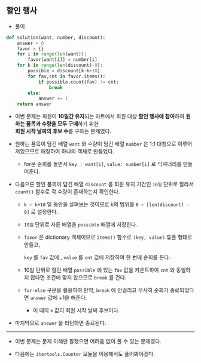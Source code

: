 ## 할인 행사  

- 풀이  

```python   
def solution(want, number, discount):
    answer = 0
    favor = {}
    for i in range(len(want)):
        favor[want[i]] = number[i]
    for k in range(len(discount)-9):
        possible = discount[k:k+10]
        for fav,cnt in favor.items():
            if possible.count(fav) != cnt:
                break
        else:
            answer += 1        
    return answer
```    

- 이번 문제는 회원이 **10일간 유지**되는 마트에서 회원 대상 **할인 행사에 참여**하여 **원하는 품목과 수량을 모두 구매**하기 위한   
  **회원 시작 날짜의 후보 수**를 구하는 문제였다.     
  
- 원하는 품목이 담긴 배열 `want` 와 수량이 담긴 배열 `number` 은 1:1 대칭으로 이루어져있으므로 매칭하여 하나의 객체로 만들었다.   
  
  - for문 순회를 돌면서 `key : want[i]`, `value: number[i]` 로 딕셔너리를 만들어준다.   

- 다음으론 할인 품목이 담긴 배열 `discount` 를 회원 유지 기간인 `10일` 단위로 잘라서 `count()` 함수로 각 수량이 존재하는지 확인한다.   

  - `k ~ k+10` 일 동안을 살펴보는 것이므로 k의 범위를 `0 ~ [len(discount) - 9]` 로 설정한다.    

  - `10일` 단위로 자른 배열을 `possible` 배열에 저장한다.   

  - `favor` 은 dictionary 객체이므로 `items()` 함수로 `(key, value)` 튜플 형태로 만들고, 
    
    `key` 를 `fav` 값에 , `value` 를 `cnt` 값에 저장하여 한 번에 순회를 돈다.   

  - 10일 단위로 잘린 배열 `possible` 에 있는 `fav` 값을 카운트하여 `cnt` 와 동일하지 않다면 조건에 맞지 않으므로 `break` 를 건다.   

  - `for-else` 구문을 활용하여 만약, `break` 에 안걸리고 무사히 순회가 종료되었다면 `answer` 값에 +1을 해준다.    
    
    - 이 때의 `k` 값이 회원 시작 날짜 후보이다.  

- 마지막으로 `answer` 을 리턴하면 종료된다.   

<hr>   

- 이번 문제는 문제 이해만 잘했으면 어려움 없이 풀 수 있는 문제였다.   

- 다음에는 `itertools.Counter` 모듈을 이용해서도 풀어봐야겠다.     

  
